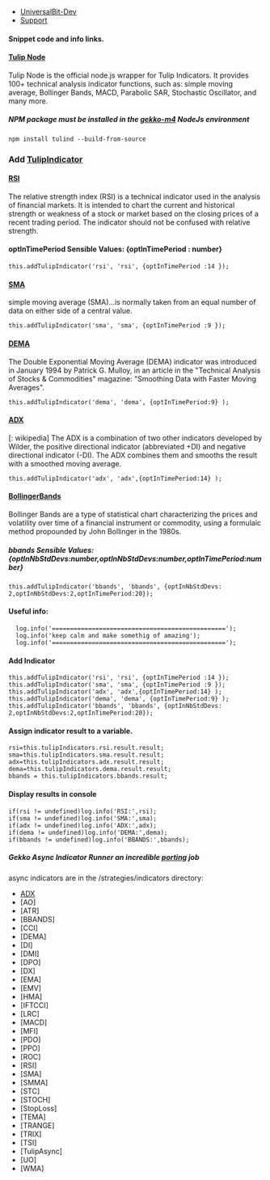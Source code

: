 * [UniversalBit-Dev](https://github.com/universalbit-dev/gekko-m4)
* [Support](https://github.com/universalbit-dev/universalbit-dev/tree/main/support)

#### Snippet code and info links.

#### [Tulip Node](https://www.npmjs.com/package/tulind)
Tulip Node is the official node.js wrapper for Tulip Indicators. It provides 100+ technical analysis indicator functions, such as: simple moving average, Bollinger Bands, MACD, Parabolic SAR, Stochastic Oscillator, and many more.

##### NPM package must be installed in the [gekko-m4](https://github.com/universalbit-dev/gekko-m4) NodeJs environment
```
npm install tulind --build-from-source
```

### Add [TulipIndicator](https://tulipindicators.org/)

#### [RSI](https://en.wikipedia.org/wiki/Relative_strength_index)
The relative strength index (RSI) is a technical indicator used in the analysis of financial markets. It is intended to chart the current and historical strength or weakness of a stock or market based on the closing prices of a recent trading period. The indicator should not be confused with relative strength.

#### optInTimePeriod Sensible Values: {optInTimePeriod : number}
```
this.addTulipIndicator('rsi', 'rsi', {optInTimePeriod :14 });
```

#### [SMA](https://en.wikipedia.org/wiki/Moving_average)
simple moving average (SMA)...is normally taken from an equal number of data on either side of a central value. 
```
this.addTulipIndicator('sma', 'sma', {optInTimePeriod :9 });
```

#### [DEMA](https://en.wikipedia.org/wiki/Double_exponential_moving_average)
The Double Exponential Moving Average (DEMA) indicator was introduced in January 1994 by Patrick G. Mulloy, 
in an article in the "Technical Analysis of Stocks & Commodities" magazine: 
"Smoothing Data with Faster Moving Averages".

```
this.addTulipIndicator('dema', 'dema', {optInTimePeriod:9} );
```

#### [ADX](https://en.wikipedia.org/wiki/Average_directional_movement_index)
[: wikipedia]
The ADX is a combination of two other indicators developed by Wilder, the positive directional indicator (abbreviated +DI) and negative directional indicator (-DI).
The ADX combines them and smooths the result with a smoothed moving average.
```
this.addTulipIndicator('adx', 'adx',{optInTimePeriod:14} );
```

#### [BollingerBands](https://en.wikipedia.org/wiki/Bollinger_Bands)
Bollinger Bands are a type of statistical chart characterizing the prices and volatility over time of a financial instrument or commodity, using a formulaic method propounded by John Bollinger in the 1980s.

##### bbands Sensible Values: {optInNbStdDevs:number,optInNbStdDevs:number,optInTimePeriod:number}
```
this.addTulipIndicator('bbands', 'bbands', {optInNbStdDevs: 2,optInNbStdDevs:2,optInTimePeriod:20});
```

#### Useful info:
```
  log.info('================================================');
  log.info('keep calm and make somethig of amazing');
  log.info('================================================');
```

#### Add Indicator
```
this.addTulipIndicator('rsi', 'rsi', {optInTimePeriod :14 });
this.addTulipIndicator('sma', 'sma', {optInTimePeriod :9 });
this.addTulipIndicator('adx', 'adx',{optInTimePeriod:14} );
this.addTulipIndicator('dema', 'dema', {optInTimePeriod:9} );
this.addTulipIndicator('bbands', 'bbands', {optInNbStdDevs: 2,optInNbStdDevs:2,optInTimePeriod:20});
```

#### Assign indicator result to a variable. 
```
rsi=this.tulipIndicators.rsi.result.result;
sma=this.tulipIndicators.sma.result.result;
adx=this.tulipIndicators.adx.result.result;
dema=this.tulipIndicators.dema.result.result;
bbands = this.tulipIndicators.bbands.result;
```

#### Display results in console
```
if(rsi != undefined)log.info('RSI:',rsi);
if(sma != undefined)log.info('SMA:',sma);
if(adx != undefined)log.info('ADX:',adx);
if(dema != undefined)log.info('DEMA:',dema);
if(bbands != undefined)log.info('BBANDS:',bbands);
```

##### Gekko Async Indicator Runner an incredible [porting](https://en.wikipedia.org/wiki/Porting) job
async indicators are in the /strategies/indicators directory:

* [ADX](https://github.com/universalbit-dev/gekko-m4/blob/master/strategies/indicators/ADX.js)
* [AO]
* [ATR]
* [BBANDS]
* [CCI]
* [DEMA]
* [DI] 
* [DMI]
* [DPO]
* [DX]
* [EMA]
* [EMV]
* [HMA]
* [IFTCCI]
* [LRC]
* [MACD]
* [MFI]
* [PDO]
* [PPO]
* [ROC]
* [RSI]
* [SMA]
* [SMMA]
* [STC]
* [STOCH]
* [StopLoss] 
* [TEMA]
* [TRANGE]
* [TRIX]
* [TSI] 
* [TulipAsync]
* [UO]
* [WMA]













